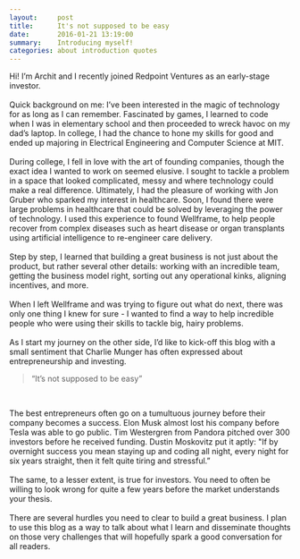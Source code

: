 ```yaml
---
layout:     post
title:      It's not supposed to be easy
date:       2016-01-21 13:19:00
summary:    Introducing myself!
categories: about introduction quotes
---
```


Hi! I’m Archit and I recently joined Redpoint Ventures as an early-stage investor.
<br><br>
Quick background on me:
I’ve been interested in the magic of technology for as long as I can remember. Fascinated by games, I learned to code when I was in elementary school and then proceeded to wreck havoc on my dad’s laptop. In college, I had the chance to hone my skills for good and ended up majoring in Electrical Engineering and Computer Science at MIT.
<br><br>
During college, I fell in love with the art of founding companies, though the exact idea I wanted to work on seemed elusive. I sought to tackle a problem in a space that looked complicated, messy and where technology could make a real difference. Ultimately, I had the pleasure of working with Jon Gruber who sparked my interest in healthcare. Soon, I found there were large problems in healthcare that could be solved by leveraging the power of technology. I used this experience to found Wellframe, to help people recover from complex diseases such as heart disease or organ transplants using artificial intelligence to re-engineer care delivery.
<br><br>
Step by step, I learned that building a great business is not just about the product, but rather several other details: working with an incredible team, getting the business model right, sorting out any operational kinks, aligning incentives, and more.
<br><br>
When I left Wellframe and was trying to figure out what do next, there was only one thing I knew for sure - I wanted to find a way to help incredible people who were using their skills to tackle big, hairy problems.
 <br><br>
As I start my journey on the other side, I’d like to kick-off this blog with a small sentiment that Charlie Munger has often expressed about entrepreneurship and investing.

<blockquote>“It’s not supposed to be easy”</blockquote>
 
<p>The best entrepreneurs often go on a tumultuous journey before their company becomes a success. Elon Musk almost lost his company before Tesla was able to go public. Tim Westergren from Pandora pitched over 300 investors before he received funding. Dustin Moskovitz put it aptly: "If by overnight success you mean staying up and coding all night, every night for six years straight, then it felt quite tiring and stressful.”
 <br><br>
The same, to a lesser extent, is true for investors. You need to often be willing to look wrong for quite a few years before the market understands your thesis.
<br><br>
There are several hurdles you need to clear to build a great business. I plan to use this blog as a way to talk about what I learn and disseminate thoughts on those very challenges that will hopefully spark a good conversation for all readers.</p>
